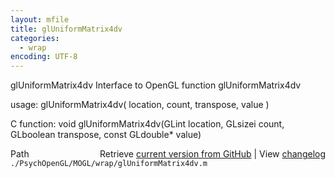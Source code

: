 ```yaml
---
layout: mfile
title: glUniformMatrix4dv
categories:
  - wrap
encoding: UTF-8
---
```


glUniformMatrix4dv  Interface to OpenGL function glUniformMatrix4dv  

usage:  glUniformMatrix4dv( location, count, transpose, value )  

C function:  void glUniformMatrix4dv(GLint location, GLsizei count, GLboolean transpose, const GLdouble\* value)  


<div class="code_header" style="text-align:right;">
  <span style="float:left;">Path&nbsp;&nbsp;</span> <span class="counter">Retrieve <a href=
  "https://raw.github.com/Psychtoolbox-3/Psychtoolbox-3/beta/./PsychOpenGL/MOGL/wrap/glUniformMatrix4dv.m">current version from GitHub</a> | View <a href=
  "https://github.com/Psychtoolbox-3/Psychtoolbox-3/commits/beta/./PsychOpenGL/MOGL/wrap/glUniformMatrix4dv.m">changelog</a></span>
</div>
<div class="code">
  <code>./PsychOpenGL/MOGL/wrap/glUniformMatrix4dv.m</code>
</div>
